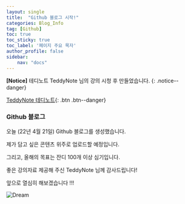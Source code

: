 ```yaml
---
layout: single
title:  "Github 블로그 시작!"
categories: Blog_Info
tag: [Github]
toc: true
toc_sticky: true
toc_label: '페이지 주요 목자'
author_profile: false
sidebar:
    nav: "docs"
---
```



**[Notice]** 테디노트 TeddyNote 님의 강의 시청 후 만들었습니다.
{: .notice--danger}

[TeddyNote 테디노트](https://www.youtube.com/channel/UCt2wAAXgm87ACiQnDHQEW6Q/){: .btn .btn--danger}


### Github 블로그



오늘 (22년 4월 21일) Github 블로그를 생성했습니다.

제가 담고 싶은 콘텐츠 위주로 업로드할 예정입니다.

그리고, 올해의 목표는 잔디 100개 이상 심기입니다.

좋은 강의자료 제공해 주신 TeddyNote 님께 감사드립니다!

앞으로 열심히 해보겠습니다 !!!

![Dream](https://user-images.githubusercontent.com/104074491/164720655-122bcb74-7e6e-42c5-a2c8-05dc83b9fa68.jpg)
